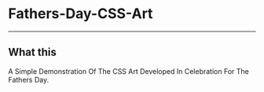 # Fathers-Day-CSS-Art
 
---
## What this
A Simple Demonstration Of The CSS Art Developed In Celebration For The Fathers Day.
